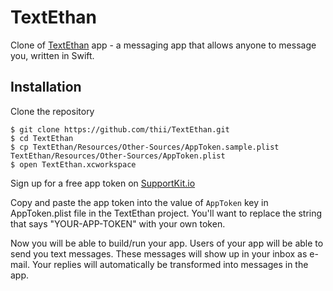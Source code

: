 # TextEthan #

Clone of [TextEthan](http://www.textethan.com/) app - a messaging app that allows anyone to message you, written in Swift.

## Installation

Clone the repository

```
$ git clone https://github.com/thii/TextEthan.git
$ cd TextEthan
$ cp TextEthan/Resources/Other-Sources/AppToken.sample.plist TextEthan/Resources/Other-Sources/AppToken.plist
$ open TextEthan.xcworkspace
```

Sign up for a free app token on [SupportKit.io](https://app.supportkit.io)

Copy and paste the app token into the value of `AppToken` key in AppToken.plist file in the TextEthan project. You'll want to replace the string that says "YOUR-APP-TOKEN" with your own token.

Now you will be able to build/run your app. Users of your app will be able to send you text messages. These messages will show up in your inbox as e-mail. Your replies will automatically be transformed into messages in the app.
